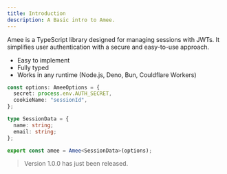 ```yaml
---
title: Introduction
description: A Basic intro to Amee.
---
```


Amee is a TypeScript library designed for managing sessions with JWTs. It simplifies user authentication with a secure and easy-to-use approach.

- Easy to implement
- Fully typed
- Works in any runtime (Node.js, Deno, Bun, Couldflare Workers)

```ts
const options: AmeeOptions = {
  secret: process.env.AUTH_SECRET,
  cookieName: "sessionId",
};

type SessionData = {
  name: string;
  email: string;
};

export const amee = Amee<SessionData>(options);
```

> Version 1.0.0 has just been released.
